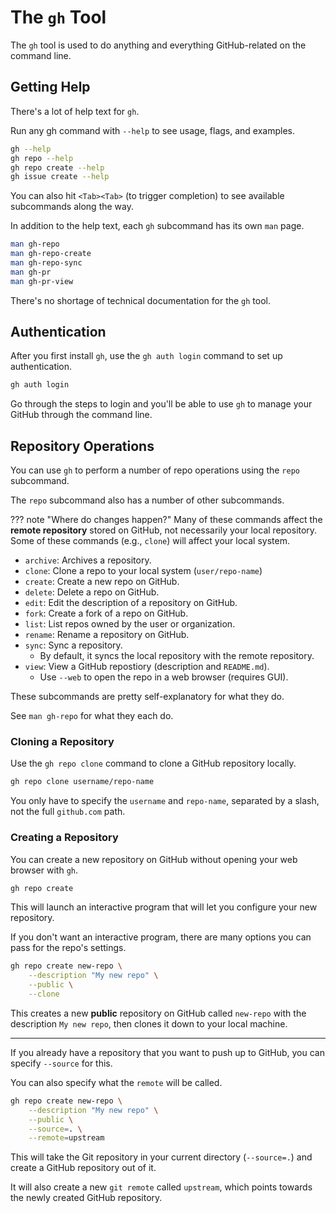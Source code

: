 # The `gh` Tool

The `gh` tool is used to do anything and everything GitHub-related on 
the command line.  

## Getting Help

There's a lot of help text for `gh`.  

Run any gh command with `--help` to see usage, flags, and examples.  
```bash
gh --help
gh repo --help
gh repo create --help
gh issue create --help
```
You can also hit `<Tab><Tab>` (to trigger completion) to see available
subcommands along the way.  

In addition to the help text, each `gh` subcommand has its own `man` page.  
```bash
man gh-repo
man gh-repo-create
man gh-repo-sync
man gh-pr
man gh-pr-view
```

There's no shortage of technical documentation for the `gh` tool.  


## Authentication
After you first install `gh`, use the `gh auth login` command to set up
authentication.  

```bash
gh auth login
```
Go through the steps to login and you'll be able to use `gh` to manage 
your GitHub through the command line.  

## Repository Operations
You can use `gh` to perform a number of repo operations using the `repo`
subcommand.  


The `repo` subcommand also has a number of other subcommands.  

??? note "Where do changes happen?"
    Many of these commands affect the **remote repository** stored on GitHub, not
    necessarily your local repository.  
    Some of these commands (e.g., `clone`) will affect your local system.  

- `archive`: Archives a repository.  
- `clone`: Clone a repo to your local system (`user/repo-name`)
- `create`: Create a new repo on GitHub.  
- `delete`: Delete a repo on GitHub.  
- `edit`: Edit the description of a repository on GitHub.  
- `fork`: Create a fork of a repo on GitHub.  
- `list`: List repos owned by the user or organization.  
- `rename`: Rename a repository on GitHub.  
- `sync`: Sync a repository.  
    - By default, it syncs the local repository with the remote repository.  
- `view`: View a GitHub repostiory (description and `README.md`).  
    - Use `--web` to open the repo in a web browser (requires GUI).  

These subcommands are pretty self-explanatory for what they do.  

See `man gh-repo` for what they each do.  

### Cloning a Repository
Use the `gh repo clone` command to clone a GitHub repository locally.  

```bash
gh repo clone username/repo-name
```

You only have to specify the `username` and `repo-name`, separated by a slash, 
not the full `github.com` path.

### Creating a Repository
You can create a new repository on GitHub without opening your web browser with
`gh`.  

```bash
gh repo create
```

This will launch an interactive program that will let you configure your new
repository.  

If you don't want an interactive program, there are many options you can pass
for the repo's settings.  
```bash
gh repo create new-repo \
    --description "My new repo" \
    --public \
    --clone
```
This creates a new **public** repository on GitHub called `new-repo` with the
description `My new repo`, then clones it down to your local machine.  

---

If you already have a repository that you want to push up to GitHub, you can
specify `--source` for this.  

You can also specify what the `remote` will be called.  
```bash
gh repo create new-repo \
    --description "My new repo" \
    --public \
    --source=. \
    --remote=upstream
```
This will take the Git repository in your current directory (`--source=.`) and 
create a GitHub repository out of it. 

It will also create a new `git remote` called `upstream`, which points towards
the newly created GitHub repository.  




